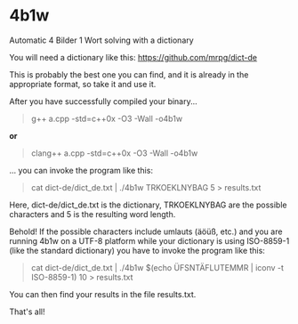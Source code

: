 4b1w
====

Automatic 4 Bilder 1 Wort solving with a dictionary

You will need a dictionary like this: https://github.com/mrpg/dict-de

This is probably the best one you can find, and it is already in the appropriate format, so take it and use it.

After you have successfully compiled your binary...

> g++ a.cpp -std=c++0x -O3 -Wall -o4b1w

**or**

> clang++ a.cpp -std=c++0x -O3 -Wall -o4b1w

... you can invoke the program like this:

> cat dict-de/dict_de.txt | ./4b1w TRKOEKLNYBAG 5 > results.txt

Here, dict-de/dict_de.txt is the dictionary, TRKOEKLNYBAG are the possible
characters and 5 is the resulting word length.

Behold! If the possible characters include umlauts (äöüß, etc.) and you are
running 4b1w on a UTF-8 platform while your dictionary is using ISO-8859-1
(like the standard dictionary) you have to invoke the program like this:

> cat dict-de/dict_de.txt | ./4b1w $(echo ÜFSNTÄFLUTEMMR | iconv -t ISO-8859-1) 10 > results.txt

You can then find your results in the file results.txt.

That's all!
